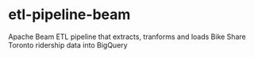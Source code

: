 # etl-pipeline-beam
Apache Beam ETL pipeline that extracts, tranforms and loads Bike Share Toronto ridership data into BigQuery
